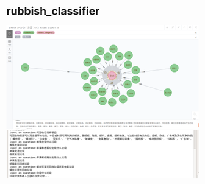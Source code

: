 # rubbish_classifier   
![](https://github.com/sunqiang25/rubbish_classifier/blob/master/rubbish_neo.png)  
![](https://github.com/sunqiang25/rubbish_classifier/blob/master/rubbish_classifier.png)
